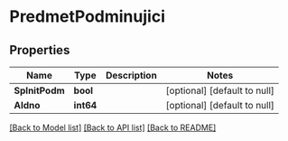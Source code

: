 # PredmetPodminujici

## Properties
Name | Type | Description | Notes
------------ | ------------- | ------------- | -------------
**SplnitPodm** | **bool** |  | [optional] [default to null]
**AIdno** | **int64** |  | [optional] [default to null]

[[Back to Model list]](../README.md#documentation-for-models) [[Back to API list]](../README.md#documentation-for-api-endpoints) [[Back to README]](../README.md)

